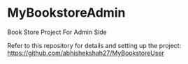 # MyBookstoreAdmin
Book Store Project For Admin Side

Refer to this repository for details and setting up the project:
https://github.com/abhishekshah27/MyBookstoreUser
